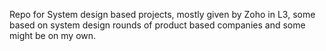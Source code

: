 Repo for System design based projects, mostly given by Zoho in L3, some based on system design rounds of product based companies and some might be on my own.
